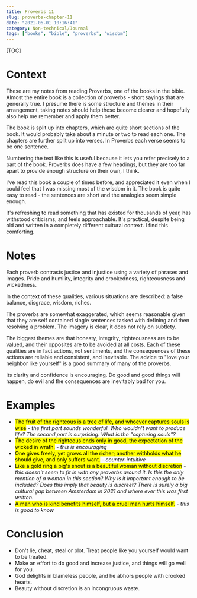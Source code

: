 ```yaml
---
title: Proverbs 11
slug: proverbs-chapter-11
date: "2021-06-01 10:16:41"
category: Non-technical/Journal
tags: ["books", "bible", "proverbs", "wisdom"]
---
```


[TOC]

# Context

These are my notes from reading Proverbs, one of the books in the bible. Almost
the entire book is a collection of proverbs - short sayings that are generally
true. I presume there is some structure and themes in their arrangement,
taking notes should help these become clearer and hopefully also help me
remember and apply them better.

The book is split up into chapters, which are quite short sections of the book.
It would probably take about a minute or two to read each one. The chapters are
further split up into verses. In Proverbs each verse seems to be one sentence.

Numbering the text like this is useful because it lets you refer precisely to a
part of the book. Proverbs does have a few headings, but they are too far apart
to provide enough structure on their own, I think.

I've read this book a couple of times before, and appreciated it even when I
could feel that I was missing most of the wisdom in it. The book is quite easy
to read - the sentences are short and the analogies seem simple enough.

It's refreshing to read something that has existed for thousands of year, has
withstood criticisms, and feels approachable. It's practical, despite being
old and written in a completely different cultural context. I find this comforting.

# Notes

Each proverb contrasts justice and injustice using a variety of
phrases and images. Pride and humility, integrity and crookedness, righteousness
and wickedness.

In the context of these qualities, various situations are described: a false
balance, disgrace, wisdom, riches.

The proverbs are somewhat exaggerated, which seems reasonable given that they
are self contained single sentences tasked with defining and then resolving a
problem. The imagery is clear, it does not rely on subtlety.

The biggest themes are that honesty, integrity, righteousness are to be valued,
and their opposites are to be avoided at all costs. Each of these qualities are
in fact actions, not sentiments, and the consequences of these actions are
reliable and consistent, and inevitable. The advice to "love your neighbor like
yourself" is a good summary of many of the proverbs.

Its clarity and confidence is encouraging. Do good and good things will happen,
do evil and the consequences are inevitably bad for you.

# Examples

- <mark>The fruit of the righteous is a tree of life, and whoever captures souls is
  wise</mark> - _the first part sounds wonderful. Who wouldn't want to produce life?
  The second part is surprising. What is the "capturing souls"?_
- <mark>The desire of the righteous ends only in good, the expectation of the wicked
  in wrath.</mark> - _this is encouraging_
- <mark>One gives freely, yet grows all the richer; another withholds what he should
  give, and only suffers want.</mark> - _counter-intuitive_
- <mark>Like a gold ring a pig's snout is a beautiful woman without discretion</mark> - _this
  doesn't seem to fit in with any proverbs around it. Is this the only mention
  of a woman in this section? Why is it important enough to be included? Does
  this imply that beauty is discreet? There is surely a big cultural gap
  between Amsterdam in 2021 and where ever this was first written._
- <mark>A man who is kind benefits himself, but a cruel man hurts himself.</mark> - _this is good to know_

# Conclusion

- Don't lie, cheat, steal or plot. Treat people like you yourself would want to be
  treated.
- Make an effort to do good and increase justice, and things will go well
  for you.
- God delights in blameless people, and he abhors people with crooked
  hearts.
- Beauty without discretion is an incongruous waste.
